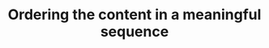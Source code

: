 ---
title: Ordering the content in a meaningful sequence
description: ""
url: https://www.w3.org/TR/WCAG20-TECHS/G57.html
---